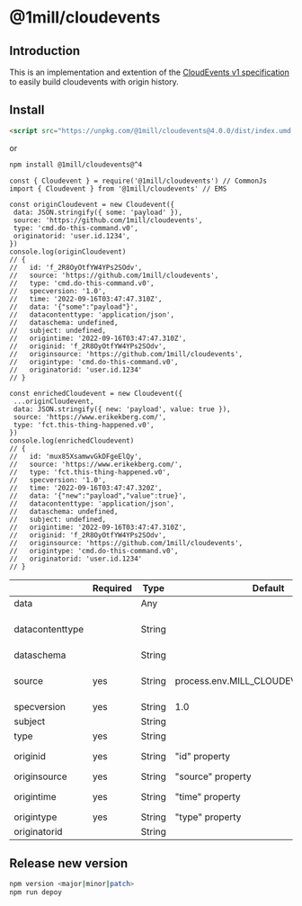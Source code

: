 # @1mill/cloudevents

## Introduction

This is an implementation and extention of the [CloudEvents v1 specification](https://github.com/cloudevents/spec) to easily build cloudevents with origin history.

## Install

```html
<script src="https://unpkg.com/@1mill/cloudevents@4.0.0/dist/index.umd.js">
```

or

```bash
npm install @1mill/cloudevents@^4
```

```node
const { Cloudevent } = require('@1mill/cloudevents') // CommonJs
import { Cloudevent } from '@1mill/cloudevents' // EMS

const originCloudevent = new Cloudevent({
 data: JSON.stringify({ some: 'payload' }),
 source: 'https://github.com/1mill/cloudevents',
 type: 'cmd.do-this-command.v0',
 originatorid: 'user.id.1234',
})
console.log(originCloudevent)
// {
//   id: 'f_2R8OyOtfYW4YPs2SOdv',
//   source: 'https://github.com/1mill/cloudevents',
//   type: 'cmd.do-this-command.v0',
//   specversion: '1.0',
//   time: '2022-09-16T03:47:47.310Z',
//   data: '{"some":"payload"}',
//   datacontenttype: 'application/json',
//   dataschema: undefined,
//   subject: undefined,
//   origintime: '2022-09-16T03:47:47.310Z',
//   originid: 'f_2R8OyOtfYW4YPs2SOdv',
//   originsource: 'https://github.com/1mill/cloudevents',
//   origintype: 'cmd.do-this-command.v0',
//   originatorid: 'user.id.1234'
// }

const enrichedCloudevent = new Cloudevent({
 ...originCloudevent,
 data: JSON.stringify({ new: 'payload', value: true }),
 source: 'https://www.erikekberg.com/',
 type: 'fct.this-thing-happened.v0',
})
console.log(enrichedCloudevent)
// {
//   id: 'mux85XsamwvGkDFgeElQy',
//   source: 'https://www.erikekberg.com/',
//   type: 'fct.this-thing-happened.v0',
//   specversion: '1.0',
//   time: '2022-09-16T03:47:47.320Z',
//   data: '{"new":"payload","value":true}',
//   datacontenttype: 'application/json',
//   dataschema: undefined,
//   subject: undefined,
//   origintime: '2022-09-16T03:47:47.310Z',
//   originid: 'f_2R8OyOtfYW4YPs2SOdv',
//   originsource: 'https://github.com/1mill/cloudevents',
//   origintype: 'cmd.do-this-command.v0',
//   originatorid: 'user.id.1234'
// }
```

|                  | Required  | Type    | Default                              | Notes                                                                                     |
|----------------- |---------- |-------- |------------------------------------- |------------------------------------------------------------------------------------------ |
| data             |           | Any     |                                      |                                                                                           |
| datacontenttype  |           | String  |                                      | If "data" is present, defaults to "application/json" unless specified otherwise           |
| dataschema       |           | String  |                                      |                                                                                           |
| source           | yes       | String  | process.env.MILL_CLOUDEVENTS_SOURCE  | Recommended to use universal identifier (e.g. <https://my-domain.com/my/feature/path/123>)|
| specversion      | yes       | String  | 1.0                                  | Cloudevent specification version                                                          |
| subject          |           | String  |                                      |                                                                                           |
| type             | yes       | String  |                                      |                                                                                           |
| originid         | yes       | String  | "id" property                        | "id" property is internally generated as part of the package                              |
| originsource     | yes       | String  | "source" property                    |                                                                                           |
| origintime       | yes       | String  | "time" property                      | "time" property is internally generated as part of the package                            |
| origintype       | yes       | String  | "type" property                      |                                                                                           |
| originatorid     |           | String  |                                      |                                                                                           |

## Release new version

```bash
npm version <major|minor|patch>
npm run depoy
```
